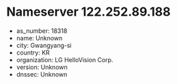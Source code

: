 # Nameserver 122.252.89.188

* as_number: 18318
* name: Unknown
* city: Gwangyang-si
* country: KR
* organization: LG HelloVision Corp.
* version: Unknown
* dnssec: Unknown
